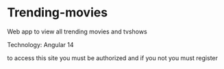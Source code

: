 # Trending-movies
Web app to view all trending movies and tvshows

Technology: Angular 14

to access this site you must be authorized and if you not you must register
